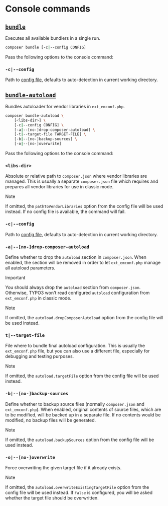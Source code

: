 # Console commands

## [`bundle`](../src/Command/BundleCommand.php)

Executes all available bundlers in a single run.

```bash
composer bundle [-c|--config CONFIG]
```

Pass the following options to the console command:

### `-c|--config`

Path to [config file](config-file), defaults to auto-detection in current
working directory.

## [`bundle-autoload`](../src/Command/BundleAutoloadCommand.php)

Bundles autoloader for vendor libraries in `ext_emconf.php`.

```bash
composer bundle-autoload \
    [<libs-dir>] \
    [-c|--config CONFIG] \
    [-a|--[no-]drop-composer-autoload] \
    [-t|--target-file TARGET-FILE] \
    [-b|--[no-]backup-sources] \
    [-o|--[no-]overwrite]
```

Pass the following options to the console command:

### `<libs-dir>`

Absolute or relative path to `composer.json` where vendor libraries are managed.
This is usually a separate `composer.json` file which requires and prepares all
vendor libraries for use in classic mode.

> [!NOTE]
> If omitted, the `pathToVendorLibraries` option from the config file will be
> used instead. If no config file is available, the command will fail.

### `-c|--config`

Path to [config file](config-file), defaults to auto-detection in current
working directory.

### `-a|--[no-]drop-composer-autoload`

Define whether to drop the `autoload` section in `composer.json`. When enabled,
the section will be removed in order to let `ext_emconf.php` manage all autoload
parameters.

> [!IMPORTANT]
> You should always drop the `autoload` section from `composer.json`. Otherwise,
> TYPO3 won't read configured `autoload` configuration from `ext_emconf.php` in
> classic mode.

> [!NOTE]
> If omitted, the `autoload.dropComposerAutoload` option from the config file
> will be used instead.

### `t|--target-file`

File where to bundle final autoload configuration. This is usually the `ext_emconf.php`
file, but you can also use a different file, especially for debugging and testing
purposes.

> [!NOTE]
> If omitted, the `autoload.targetFile` option from the config file will be used instead.

### `-b|--[no-]backup-sources`

Define whether to backup source files (normally `composer.json` and `ext_emconf.php`).
When enabled, original contents of source files, which are to be modified, will be backed
up in a separate file. If no contents would be modified, no backup files will be
generated.

> [!NOTE]
> If omitted, the `autoload.backupSources` option from the config file will be used instead.

### `-o|--[no-]overwrite`

Force overwriting the given target file if it already exists.

> [!NOTE]
> If omitted, the `autoload.overwriteExistingTargetFile` option from the config file will be
> used instead. If `false` is configured, you will be asked whether the target file should be
> overwritten.
